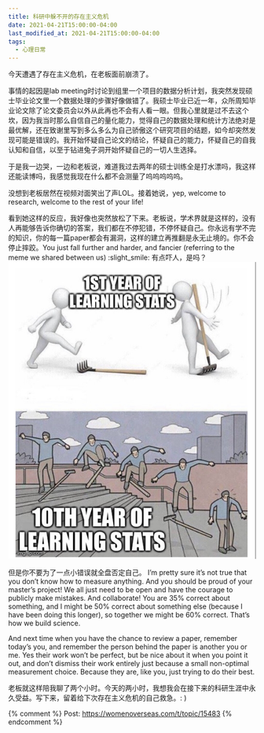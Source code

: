 ```yaml
---
title: 科研中躲不开的存在主义危机
date: 2021-04-21T15:00:00-04:00
last_modified_at: 2021-04-21T15:00:00-04:00
tags:
  - 心理日常
---
```


今天遭遇了存在主义危机，在老板面前崩溃了。

事情的起因是lab meeting时讨论到组里一个项目的数据分析计划，我突然发现硕士毕业论文里一个数据处理的步骤好像做错了。我硕士毕业已近一年，众所周知毕业论文除了论文委员会以外从此再也不会有人看一眼。但我心里就是过不去这个坎，因为我当时那么自信自己的量化能力，觉得自己的数据处理和统计方法绝对是最优解，还在致谢里写到多么多么为自己骄傲这个研究项目的结题，如今却突然发现可能是错误的。我开始怀疑自己论文的结论，怀疑自己的能力，怀疑自己的自我认知和自信，以至于钻进兔子洞开始怀疑自己的一切人生选择。

于是我一边哭，一边和老板说，难道我过去两年的硕士训练全是打水漂吗，我这样还能读博吗，我感觉我现在什么都不会测量了呜呜呜呜呜。

没想到老板居然在视频对面笑出了声LOL。接着她说，yep, welcome to research, welcome to the rest of your life!

看到她这样的反应，我好像也突然放松了下来。老板说，学术界就是这样的，没有人再能够告诉你确切的答案，我们都在不停犯错，不停怀疑自己。你永远有学不完的知识，你的每一篇paper都会有漏洞，这样的建立再推翻是永无止境的。你不会停止摔跤。You just fall further and harder, and fancier (referring to the meme we shared between us) :slight_smile: 有点吓人，是吗？
![fall-fancier](https://raw.githubusercontent.com/samsmerrygoround/samsmerrygoround.github.io/main/assets/images/fall-fancier.jpeg)

但是你不要为了一点小错误就全盘否定自己。 I’m pretty sure it’s not true that you don’t know how to measure anything. And you should be proud of your master’s project! We all just need to be open and have the courage to publicly make mistakes. And collaborate! You are 35% correct about something, and I might be 50% correct about something else (because I have been doing this longer), so together we might be 60% correct. That’s how we build science.

And next time when you have the chance to review a paper, remember today’s you, and remember the person behind the paper is another you or me. Yes their work won’t be perfect, but be nice about it when you point it out, and don’t dismiss their work entirely just because a small non-optimal measurement choice. Because they are, like you, just trying to do their best.

老板就这样陪我聊了两个小时。今天的两小时，我想我会在接下来的科研生涯中永久受益。写下来，留着给下次存在主义危机的自己救急。: )

{% comment %}
Post: https://womenoverseas.com/t/topic/15483
{% endcomment %}
